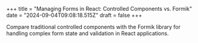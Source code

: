 +++
title = "Managing Forms in React: Controlled Components vs. Formik"
date = "2024-09-04T09:08:18.515Z"
draft = false
+++

  Compare traditional controlled components with the Formik library for handling complex form state and validation in React applications.
        